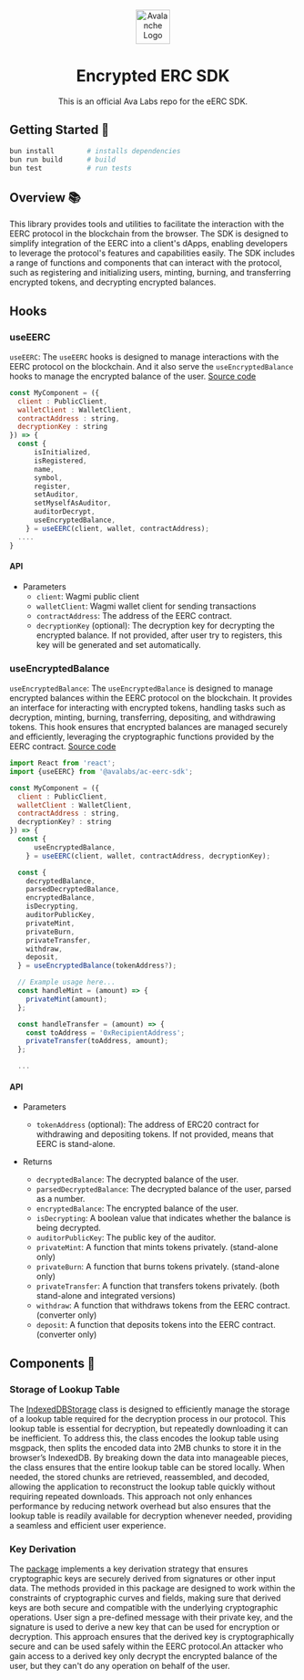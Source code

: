 <br/>

<p align="center">
  <a href="https://subnets.avax.network/">
      <picture>
        <img alt="Avalanche Logo" src="https://images.ctfassets.net/gcj8jwzm6086/Gse8dqDEnJtT87RsbbEf4/1609daeb09e9db4a6617d44623028356/Avalanche_Horizontal_White.svg" width="auto" height="60">
      </picture>
</a>
</p>

<h1 align="center">Encrypted ERC SDK</h1>
<p align="center">
  This is an official Ava Labs repo for the eERC SDK.
</p>

## Getting Started 🚀

```sh
bun install        # installs dependencies
bun run build      # build
bun test           # run tests
```

## Overview 📚

This library provides tools and utilities to facilitate the interaction with the EERC protocol in the blockchain from the browser. The SDK is designed to simplify integration of the EERC into a client's dApps, enabling developers to leverage the protocol's features and capabilities easily. The SDK includes a range of functions and components that can interact with the protocol, such as registering and initializing users, minting, burning, and transferring encrypted tokens, and decrypting encrypted balances.

## Hooks 
### useEERC

`useEERC`: The `useEERC` hooks is designed to manage interactions with the EERC protocol on the blockchain. And it also serve the `useEncryptedBalance` hooks to manage the encrypted balance of the user. [Source code](https://github.com/ava-labs/ac-eerc-sdk/blob/main/src/hooks/useEERC.tsx)

```js
const MyComponent = ({
  client : PublicClient,
  walletClient : WalletClient,
  contractAddress : string,
  decryptionKey : string
}) => {
  const {
      isInitialized,
      isRegistered,
      name,
      symbol,
      register,
      setAuditor,
      setMyselfAsAuditor,
      auditorDecrypt,
      useEncryptedBalance,
    } = useEERC(client, wallet, contractAddress);
  ....
}
```

#### API

- Parameters
  - `client`: Wagmi public client
  - `walletClient`: Wagmi wallet client for sending transactions
  - `contractAddress`: The address of the EERC contract.
  - `decryptionKey` (optional): The decryption key for decrypting the encrypted balance. If not provided, after user try to registers, this key will be generated and set automatically.

### useEncryptedBalance

`useEncryptedBalance`: The `useEncryptedBalance` is designed to manage encrypted balances within the EERC protocol on the blockchain. It provides an interface for interacting with encrypted tokens, handling tasks such as decryption, minting, burning, transferring, depositing, and withdrawing tokens. This hook ensures that encrypted balances are managed securely and efficiently, leveraging the cryptographic functions provided by the EERC contract. [Source code](https://github.com/ava-labs/ac-eerc-sdk/blob/main/src/hooks/useEncryptedBalance.tsx)

```javascript
import React from 'react';
import {useEERC} from '@avalabs/ac-eerc-sdk';

const MyComponent = ({
  client : PublicClient,
  walletClient : WalletClient,
  contractAddress : string,
  decryptionKey? : string
}) => {
  const {
      useEncryptedBalance,
    } = useEERC(client, wallet, contractAddress, decryptionKey);

  const {
    decryptedBalance,
    parsedDecryptedBalance,
    encryptedBalance,
    isDecrypting,
    auditorPublicKey,
    privateMint,
    privateBurn,
    privateTransfer,
    withdraw,
    deposit,
  } = useEncryptedBalance(tokenAddress?);

  // Example usage here...
  const handleMint = (amount) => {
    privateMint(amount);
  };

  const handleTransfer = (amount) => {
    const toAddress = '0xRecipientAddress';
    privateTransfer(toAddress, amount);
  };

  ...
```

#### API

- Parameters
  - `tokenAddress` (optional): The address of ERC20 contract for withdrawing and depositing tokens. If not provided, means that EERC is stand-alone.

- Returns
  - `decryptedBalance`: The decrypted balance of the user.
  - `parsedDecryptedBalance`: The decrypted balance of the user, parsed as a number.
  - `encryptedBalance`: The encrypted balance of the user.
  - `isDecrypting`: A boolean value that indicates whether the balance is being decrypted.
  - `auditorPublicKey`: The public key of the auditor.
  - `privateMint`: A function that mints tokens privately. (stand-alone only)
  - `privateBurn`: A function that burns tokens privately. (stand-alone only)
  - `privateTransfer`: A function that transfers tokens privately. (both stand-alone and integrated versions)
  - `withdraw`: A function that withdraws tokens from the EERC contract. (converter only)
  - `deposit`: A function that deposits tokens into the EERC contract. (converter only)

## Components 🧩

### Storage of Lookup Table

The [IndexedDBStorage](https://github.com/ava-labs/ac-eerc-sdk/blob/main/src/helpers/storage.ts) class is designed to efficiently manage the storage of a lookup table required for the decryption process in our protocol. This lookup table is essential for decryption, but repeatedly downloading it can be inefficient. To address this, the class encodes the lookup table using msgpack, then splits the encoded data into 2MB chunks to store it in the browser’s IndexedDB. By breaking down the data into manageable pieces, the class ensures that the entire lookup table can be stored locally. When needed, the stored chunks are retrieved, reassembled, and decoded, allowing the application to reconstruct the lookup table quickly without requiring repeated downloads. This approach not only enhances performance by reducing network overhead but also ensures that the lookup table is readily available for decryption whenever needed, providing a seamless and efficient user experience.

### Key Derivation
The [package](https://github.com/ava-labs/ac-eerc-sdk/blob/main/src/crypto/key.ts) implements a key derivation strategy that ensures cryptographic keys are securely derived from signatures or other input data. The methods provided in this package are designed to work within the constraints of cryptographic curves and fields, making sure that derived keys are both secure and compatible with the underlying cryptographic operations. User sign a pre-defined message with their private key, and the signature is used to derive a new key that can be used for encryption or decryption. This approach ensures that the derived key is cryptographically secure and can be used safely within the EERC protocol.An attacker who gain access to a derived key only decrypt the encrypted balance of the user, but they can't do any operation on behalf of the user.

